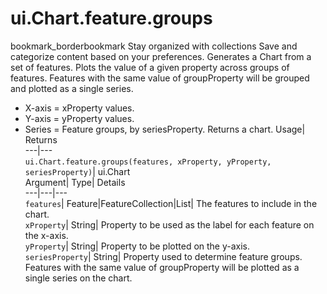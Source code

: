  
#  ui.Chart.feature.groups 
bookmark_borderbookmark Stay organized with collections  Save and categorize content based on your preferences. 
Generates a Chart from a set of features. Plots the value of a given property across groups of features. Features with the same value of groupProperty will be grouped and plotted as a single series. 
- X-axis = xProperty values.
- Y-axis = yProperty values.
- Series = Feature groups, by seriesProperty.
Returns a chart.
Usage| Returns  
---|---  
`ui.Chart.feature.groups(features, xProperty, yProperty, seriesProperty)`| ui.Chart  
Argument| Type| Details  
---|---|---  
`features`| Feature|FeatureCollection|List| The features to include in the chart.  
`xProperty`| String| Property to be used as the label for each feature on the x-axis.  
`yProperty`| String| Property to be plotted on the y-axis.  
`seriesProperty`| String| Property used to determine feature groups. Features with the same value of groupProperty will be plotted as a single series on the chart.  
